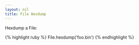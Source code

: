 ```yaml
---
layout: nil
title: File Hexdump
---
```


Hexdump a File:

{% highlight ruby %}
File.hexdump('foo.bin')
{% endhighlight %}
